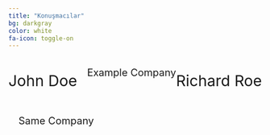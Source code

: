```yaml
---
title: "Konuşmacılar"
bg: darkgray
color: white
fa-icon: toggle-on
---
```


<div><div>
<span class="fa-stack subtlecircle" style="font-size:100px; background:rgba(255,166,0,0.1); float:left">
  <i class="fa fa-circle fa-stack-2x text-white"></i>
  <i class="fa fa-user fa-stack-1x text-orange"></i>
</span>
<p style="font-size:30px; float:left">
John Doe
</p>
<p style="font-size:20px; float:left; padding-left:20px">
Example Company
</p>
</div>

<span class="fa-stack subtlecircle" style="font-size:100px; background:rgba(255,166,0,0.1); float:left">
  <i class="fa fa-circle fa-stack-2x text-white"></i>
  <i class="fa fa-user fa-stack-1x text-orange"></i>
</span>
<p style="font-size:30px; float:left">
Richard Roe
</p>
<p style="font-size:20px; float:left; padding-left:20px">
Same Company
</p>
</div>

